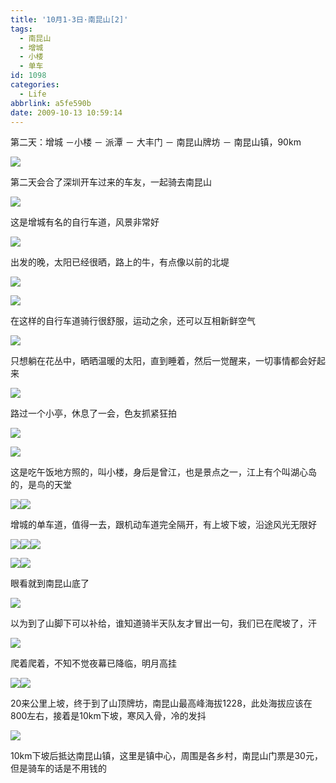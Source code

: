 ```yaml
---
title: '10月1-3日·南昆山[2]'
tags:
  - 南昆山
  - 增城
  - 小楼
  - 单车
id: 1098
categories:
  - Life
abbrlink: a5fe590b
date: 2009-10-13 10:59:14
---
```

第二天：增城 －小楼 － 派潭 － 大丰门 － 南昆山牌坊 － 南昆山镇，90km

![](/images/2009/10/13_201002071559511585_6813.jpg)
<!--more-->
第二天会合了深圳开车过来的车友，一起骑去南昆山

![](/images/2009/10/13_201002071600345771_6814.jpg)

这是增城有名的自行车道，风景非常好

![](/images/2009/10/13_201002071602077115_6815.jpg)

出发的晚，太阳已经很晒，路上的牛，有点像以前的北堤

![](/images/2009/10/13_201002071602580101_6816.jpg)

![](/images/2009/10/13_201002071603487026_6817.jpg)

在这样的自行车道骑行很舒服，运动之余，还可以互相新鲜空气

![](/images/2009/10/13_201002071605162812_6818.jpg)

只想躺在花丛中，晒晒温暖的太阳，直到睡着，然后一觉醒来，一切事情都会好起来

![](/images/2009/10/13_201002071616536284_6819.jpg)

路过一个小亭，休息了一会，色友抓紧狂拍

![](/images/2009/10/13_201002071617392645_6820.jpg)

![](/images/2009/10/13_201002071618003365_6821.jpg)

这是吃午饭地方照的，叫小楼，身后是曾江，也是景点之一，江上有个叫湖心岛的，是鸟的天堂

![](/images/2009/10/13_201002071619070310_6822.jpg)![](/images/2009/10/13_201002071623446183_6823.jpg)

增城的单车道，值得一去，跟机动车道完全隔开，有上坡下坡，沿途风光无限好

![](/images/2009/10/13_201002071629554306_6824.jpg)![](/images/2009/10/13_201002071630170083_6825.jpg)![](/images/2009/10/13_201002071630576100_6826.jpg)

![](/images/2009/10/13_201002071631336688_6827.jpg)![](/images/2009/10/13_201002071632011162_6828.jpg)

眼看就到南昆山底了

![](/images/2009/10/13_201002071634197841_6829.jpg)

以为到了山脚下可以补给，谁知道骑半天队友才冒出一句，我们已在爬坡了，汗

![](/images/2009/10/13_201002071634427251_6830.jpg)

爬着爬着，不知不觉夜幕已降临，明月高挂

![](/images/2009/10/13_201002071635514547_6831.jpg)![](/images/2009/10/13_201002071637051001_6832.jpg)

20来公里上坡，终于到了山顶牌坊，南昆山最高峰海拔1228，此处海拔应该在800左右，接着是10km下坡，寒风入骨，冷的发抖

![](/images/2009/10/13_201002071637544287_6833.jpg)

10km下坡后抵达南昆山镇，这里是镇中心，周围是各乡村，南昆山门票是30元，但是骑车的话是不用钱的